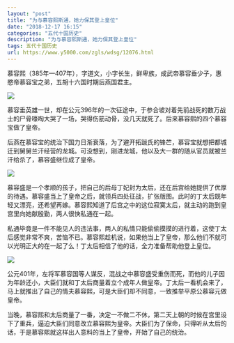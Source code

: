 ```yaml
---
layout: "post"
title: "为与慕容熙斯通，她力保其登上皇位"
date: "2018-12-17 16:15"
categories: "五代十国历史"
description: "为与慕容熙斯通，她力保其登上皇位"
tags: 五代十国历史
url: https://www.y5000.com/zgls/wdsg/12076.html
---
```






慕容熙（385年—407年），字道文，小字长生，鲜卑族，成武帝慕容垂少子，惠愍帝慕容宝之弟，五胡十六国时期后燕国君主。

![](https://img.y5000.com/uploads/allimg/170203/8-1F20315255JL.jpg)

慕容垂英雄一世，却在公元396年的一次征途中，于参合坡对着先前战死的数万战士的尸骨嚎啕大哭了一场，哭得伤筋动骨，没几天就死了。后来慕容熙的四个慕容宝做了皇帝。

后燕在慕容宝的统治下国力日渐衰落，为了避开拓跋氏的锋芒，慕容宝就想把都城迁到舅舅兰汗经营的龙城。可没想到，刚进龙城，他以及大一群的随从官员就被兰汗给杀了，慕容盛继位成了皇帝。

![](https://img.y5000.com/uploads/allimg/170203/8-1F20315254G14.jpg)

慕容盛是一个孝顺的孩子，把自己的后母丁妃封为太后，还在后宫给她提供了优厚的待遇。慕容盛当上了皇帝之后，就领兵四处征战，扩张版图。此时的丁太后既年轻又漂亮，还希望再嫁。慕容熙知道了后宫之中的这位寂寞太后，就主动的跑到皇宫里向她献殷勤，两人很快私通在一起。

私通毕竟是一件不能见人的违法事，两人的私情只能偷偷摸摸的进行着，这使丁太后感觉非常不爽，苦恼不已。慕容熙趁机说，如果他当上了皇帝，那么他们不就可以光明正大的在一起了么！丁太后相信了他的话，全力准备帮助他登上皇位。

![](https://img.y5000.com/uploads/allimg/170203/8-1F20315253c22.jpg)

公元401年，左将军慕容国等人谋反，混战之中慕容盛受重伤而死，而他的儿子因为年龄还小，大臣们就和丁太后商量着立个成年人做皇帝。丁太后一看机会来了，马上就推出了自己的情夫慕容熙，可是大臣们却不同意，一致推举平原公慕容元做皇帝。

当晚，慕容熙和太后商量了一番，决定一不做二不休，第二天上朝的时候在宫里设下了重兵，逼迫大臣们同意改立慕容熙为皇帝。大臣们为了保命，只得听从太后的话，于是慕容熙就这样出人意料的当上了皇帝，开始了自己的统治。
